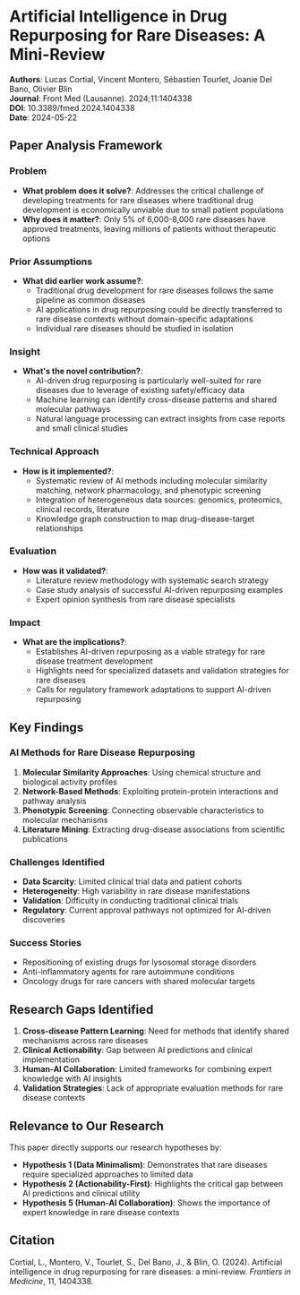 # Artificial Intelligence in Drug Repurposing for Rare Diseases: A Mini-Review

**Authors**: Lucas Cortial, Vincent Montero, Sébastien Tourlet, Joanie Del Bano, Olivier Blin  
**Journal**: Front Med (Lausanne). 2024;11:1404338  
**DOI**: 10.3389/fmed.2024.1404338  
**Date**: 2024-05-22

## Paper Analysis Framework

### Problem
- **What problem does it solve?**: Addresses the critical challenge of developing treatments for rare diseases where traditional drug development is economically unviable due to small patient populations
- **Why does it matter?**: Only 5% of 6,000-8,000 rare diseases have approved treatments, leaving millions of patients without therapeutic options

### Prior Assumptions
- **What did earlier work assume?**: 
  - Traditional drug development for rare diseases follows the same pipeline as common diseases
  - AI applications in drug repurposing could be directly transferred to rare disease contexts without domain-specific adaptations
  - Individual rare diseases should be studied in isolation

### Insight
- **What's the novel contribution?**: 
  - AI-driven drug repurposing is particularly well-suited for rare diseases due to leverage of existing safety/efficacy data
  - Machine learning can identify cross-disease patterns and shared molecular pathways
  - Natural language processing can extract insights from case reports and small clinical studies

### Technical Approach
- **How is it implemented?**: 
  - Systematic review of AI methods including molecular similarity matching, network pharmacology, and phenotypic screening
  - Integration of heterogeneous data sources: genomics, proteomics, clinical records, literature
  - Knowledge graph construction to map drug-disease-target relationships

### Evaluation
- **How was it validated?**: 
  - Literature review methodology with systematic search strategy
  - Case study analysis of successful AI-driven repurposing examples
  - Expert opinion synthesis from rare disease specialists

### Impact
- **What are the implications?**: 
  - Establishes AI-driven repurposing as a viable strategy for rare disease treatment development
  - Highlights need for specialized datasets and validation strategies for rare diseases
  - Calls for regulatory framework adaptations to support AI-driven repurposing

## Key Findings

### AI Methods for Rare Disease Repurposing
1. **Molecular Similarity Approaches**: Using chemical structure and biological activity profiles
2. **Network-Based Methods**: Exploiting protein-protein interactions and pathway analysis
3. **Phenotypic Screening**: Connecting observable characteristics to molecular mechanisms
4. **Literature Mining**: Extracting drug-disease associations from scientific publications

### Challenges Identified
- **Data Scarcity**: Limited clinical trial data and patient cohorts
- **Heterogeneity**: High variability in rare disease manifestations
- **Validation**: Difficulty in conducting traditional clinical trials
- **Regulatory**: Current approval pathways not optimized for AI-driven discoveries

### Success Stories
- Repositioning of existing drugs for lysosomal storage disorders
- Anti-inflammatory agents for rare autoimmune conditions
- Oncology drugs for rare cancers with shared molecular targets

## Research Gaps Identified
1. **Cross-disease Pattern Learning**: Need for methods that identify shared mechanisms across rare diseases
2. **Clinical Actionability**: Gap between AI predictions and clinical implementation
3. **Human-AI Collaboration**: Limited frameworks for combining expert knowledge with AI insights
4. **Validation Strategies**: Lack of appropriate evaluation methods for rare disease contexts

## Relevance to Our Research
This paper directly supports our research hypotheses by:
- **Hypothesis 1 (Data Minimalism)**: Demonstrates that rare diseases require specialized approaches to limited data
- **Hypothesis 2 (Actionability-First)**: Highlights the critical gap between AI predictions and clinical utility
- **Hypothesis 5 (Human-AI Collaboration)**: Shows the importance of expert knowledge in rare disease contexts

## Citation
Cortial, L., Montero, V., Tourlet, S., Del Bano, J., & Blin, O. (2024). Artificial intelligence in drug repurposing for rare diseases: a mini-review. *Frontiers in Medicine*, 11, 1404338.